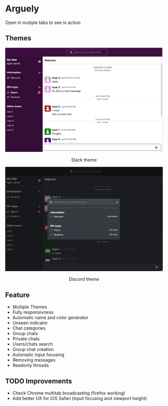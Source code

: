 # Arguely

Open in mutiple tabs to see in action

## Themes

<p align="center">
  <img src="/SLACK.png?raw=true" alt="Slack">
</p>
<p align="center">
Slack theme
</p>

<p align="center">
  <img src="/DISCORD.png?raw=true" alt="Slack">
</p>
<p align="center">
Discord theme
</p>

## Feature

- Multiple Themes
- Fully responsivness
- Automatic name and color generator
- Unseen indicator
- Chat categories
- Group chats
- Private chats
- Users/chats search
- Group chat creation
- Automatic input focusing
- Removing messages
- Readonly threads

## TODO Improvements

- Check Chrome multitab broadcasting (firefox working)
- Add better UX for iOS Safari (input focusing and viewport height)
